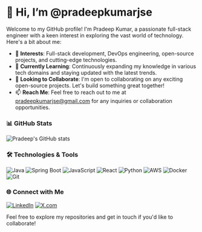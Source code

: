 # 👋 Hi, I’m @pradeepkumarjse

Welcome to my GitHub profile! I'm Pradeep Kumar, a passionate full-stack engineer with a keen interest in exploring the vast world of technology. Here's a bit about me:

- 👀 **Interests**: Full-stack development, DevOps engineering, open-source projects, and cutting-edge technologies.
- 🌱 **Currently Learning**: Continuously expanding my knowledge in various tech domains and staying updated with the latest trends.
- 💞️ **Looking to Collaborate**: I'm open to collaborating on any exciting open-source projects. Let's build something great together!
- 📫 **Reach Me**: Feel free to reach out to me at [pradeepkumarjse@gmail.com](mailto:pradeepkumarjse@gmail.com) for any inquiries or collaboration opportunities.

### 📊 GitHub Stats

![Pradeep's GitHub stats](https://github-readme-stats.vercel.app/api?username=pradeepkumarjse&show_icons=true&theme=radical)

### 🛠️ Technologies & Tools

![Java](https://img.shields.io/badge/-Java-333333?style=flat&logo=openjdk) 
![Spring Boot](https://img.shields.io/badge/-Spring%20Boot-333333?style=flat&logo=spring-boot) 
![JavaScript](https://img.shields.io/badge/-JavaScript-333333?style=flat&logo=javascript) 
![React](https://img.shields.io/badge/-React-333333?style=flat&logo=react) 
![Python](https://img.shields.io/badge/-Python-333333?style=flat&logo=python) 
![AWS](https://img.shields.io/badge/-AWS-333333?style=flat&logo=amazon-web-services) 
![Docker](https://img.shields.io/badge/-Docker-333333?style=flat&logo=docker) 
![Git](https://img.shields.io/badge/-Git-333333?style=flat&logo=git) 

### 🌐 Connect with Me

[![LinkedIn](https://img.shields.io/badge/LinkedIn-blue?style=flat&logo=linkedin)](https://www.linkedin.com/in/pradeepkumarjse/)
[![X.com](https://img.shields.io/badge/X.com-black?style=flat&logo=xing)](https://x.com/pradeepkumarjse)


Feel free to explore my repositories and get in touch if you'd like to collaborate!
